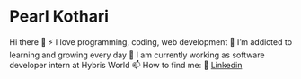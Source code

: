 # Pearl Kothari

Hi there 👋
⚡ I love programming, coding, web development
🌱 I’m addicted to learning and growing every day
🔭 I am currently working as software developer intern at Hybris World
📫 How to find me:
    🏢 <a href="https://www.linkedin.com/in/pearlkothari2/" target="_blank">Linkedin</a>

